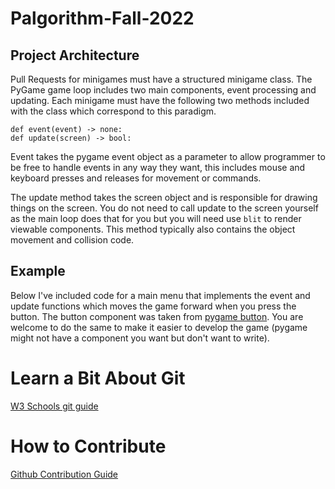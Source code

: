 # Palgorithm-Fall-2022
## Project Architecture
Pull Requests for minigames must have a structured minigame class.
The PyGame game loop includes two main components, event processing and updating. Each minigame must have the following two methods included with the class which correspond to this paradigm.
```
def event(event) -> none:
def update(screen) -> bool:
```
Event takes the pygame event object as a parameter to allow programmer to be free to handle events in any way they want, this includes mouse and keyboard presses and releases for movement or commands.

The update method takes the screen object and is responsible for drawing things on the screen. You do not need to call update to the screen yourself as the main loop does that for you but you will need use ```blit``` to render viewable components. This method typically also contains the object movement and collision code.
## Example
Below I've included code for a main menu that implements the event and update functions which moves the game forward when you press the button. The button component was taken from <a href='https://github.com/Mekire/pygame-button'>pygame button</a>. You are welcome to do the same to make it easier to develop the game (pygame might not have a component you want but don't want to write).
# Learn a Bit About Git
<a href='https://www.w3schools.com/git/git_intro.asp'>W3 Schools git guide</a>

# How to Contribute
<a href='https://docs.github.com/en/get-started/quickstart/contributing-to-projects'>Github Contribution Guide</a>
